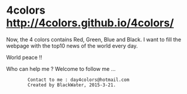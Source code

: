 # 4colors http://4colors.github.io/4colors/
Now, the 4 colors contains Red, Green, Blue and Black.
I want to fill the webpage with the top10 news of the world every day. 

  World peace !!

  Who can help me ?
  Welcome to follow me ...
  
            Contact to me : day4colors@hotmail.com
            Created by BlackWater, 2015-3-21.
            

